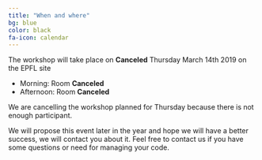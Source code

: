 ```yaml
---
title: "When and where"
bg: blue
color: black
fa-icon: calendar
---
```



The workshop will take place on
**Canceled** Thursday March 14th 2019 on the EPFL site

- Morning: Room **Canceled**
- Afternoon: Room **Canceled**


We are cancelling the workshop planned for Thursday because there is not enough participant.
 
We will propose this event later in the year and hope we will have a better success, we will contact you about it. Feel free to contact us if you have some questions or need for managing your code.
 
